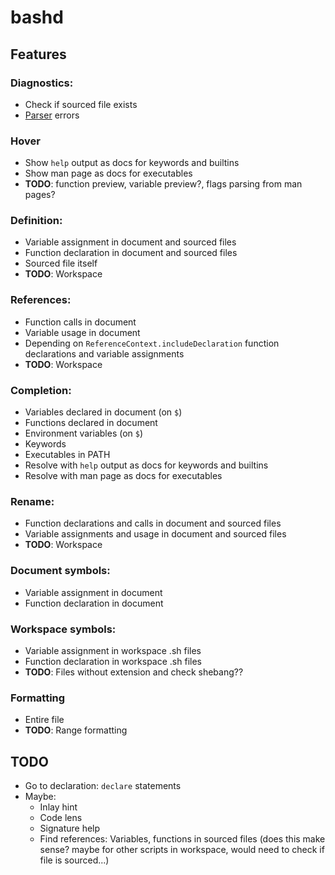 # bashd

## Features

### Diagnostics:

- Check if sourced file exists
- [Parser](https://github.com/mvdan/sh/) errors

### Hover

- Show `help` output as docs for keywords and builtins
- Show man page as docs for executables
- **TODO**: function preview, variable preview?, flags parsing from man pages?

### Definition:

- Variable assignment in document and sourced files
- Function declaration in document and sourced files
- Sourced file itself
- **TODO**: Workspace

### References:

- Function calls in document
- Variable usage in document
- Depending on `ReferenceContext.includeDeclaration` function declarations and
  variable assignments
- **TODO**: Workspace

### Completion:

- Variables declared in document (on `$`)
- Functions declared in document
- Environment variables (on `$`)
- Keywords
- Executables in PATH
- Resolve with `help` output as docs for keywords and builtins
- Resolve with man page as docs for executables

### Rename:

- Function declarations and calls in document and sourced files
- Variable assignments and usage in document and sourced files
- **TODO**: Workspace

### Document symbols:

- Variable assignment in document
- Function declaration in document

### Workspace symbols:

- Variable assignment in workspace .sh files
- Function declaration in workspace .sh files
- **TODO**: Files without extension and check shebang??

### Formatting

- Entire file
- **TODO**: Range formatting

## TODO

- Go to declaration: `declare` statements
- Maybe:
  - Inlay hint
  - Code lens
  - Signature help
  - Find references: Variables, functions in sourced files (does this make
    sense? maybe for other scripts in workspace, would need to check if file is
    sourced...)
